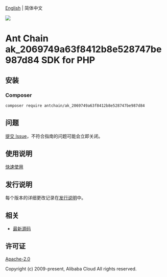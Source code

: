 [English](README.md) | 简体中文

![](https://aliyunsdk-pages.alicdn.com/icons/AlibabaCloud.svg)

# Ant Chain ak_2069749a63f8412b8e528747be987d84 SDK for PHP

## 安装

### Composer

```bash
composer require antchain/ak_2069749a63f8412b8e528747be987d84
```

## 问题

[提交 Issue](https://github.com/alipay/antchain-openapi-prod-sdk/issues/new)，不符合指南的问题可能会立即关闭。

## 使用说明

[快速使用](https://github.com/alipay/antchain-openapi-prod-sdk)

## 发行说明

每个版本的详细更改记录在[发行说明](./ChangeLog.txt)中。

## 相关

* [最新源码](https://github.com/antchain-openapi-sdk-php)

## 许可证

[Apache-2.0](http://www.apache.org/licenses/LICENSE-2.0)

Copyright (c) 2009-present, Alibaba Cloud All rights reserved.
